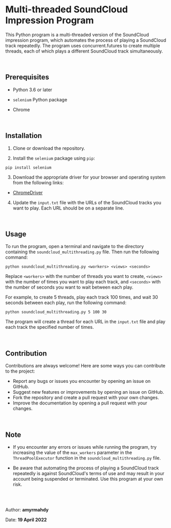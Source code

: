 # Multi-threaded SoundCloud Impression Program

This Python program is a multi-threaded version of the SoundCloud impression program, which automates the process of playing a SoundCloud track repeatedly. The program uses concurrent.futures to create multiple threads, each of which plays a different SoundCloud track simultaneously.

<br >


## **Prerequisites**

- Python 3.6 or later

- `selenium` Python package

- Chrome

<br >


## **Installation**

1. Clone or download the repository.

2. Install the `selenium` package using `pip`:
```
pip install selenium
```
3. Download the appropriate driver for your browser and operating system from the following links:

- [ChromeDriver](https://sites.google.com/a/chromium.org/chromedriver/downloads)

4. Update the `input.txt` file with the URLs of the SoundCloud tracks you want to play. Each URL should be on a separate line.

<br >


## **Usage**

To run the program, open a terminal and navigate to the directory containing the `soundcloud_multithreading.py` file. Then run the following command:

```
python soundcloud_multithreading.py <workers> <views> <seconds>
```

Replace `<workers>` with the number of threads you want to create, `<views>` with the number of times you want to play each track, and `<seconds>` with the number of seconds you want to wait between each play.

For example, to create 5 threads, play each track 100 times, and wait 30 seconds between each play, run the following command:

```
python soundcloud_multithreading.py 5 100 30
```

The program will create a thread for each URL in the `input.txt` file and play each track the specified number of times.

<br >


## **Contribution**

Contributions are always welcome! Here are some ways you can contribute to the project:

- Report any bugs or issues you encounter by opening an issue on GitHub.
- Suggest new features or improvements by opening an issue on GitHub.
- Fork the repository and create a pull request with your own changes.
- Improve the documentation by opening a pull request with your changes.

<br >


## **Note**

- If you encounter any errors or issues while running the program, try increasing the value of the `max_workers` parameter in the `ThreadPoolExecutor` function in the `soundcloud_multithreading.py` file.

- Be aware that automating the process of playing a SoundCloud track repeatedly is against SoundCloud's terms of use and may result in your account being suspended or terminated. Use this program at your own risk.

<br >
<br >

Author: **amyrmahdy**

Date: **19 April 2022**






